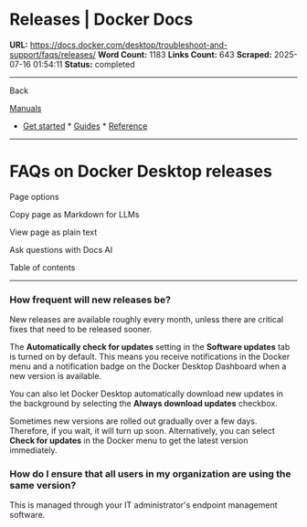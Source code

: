 # Releases | Docker Docs

**URL:** https://docs.docker.com/desktop/troubleshoot-and-support/faqs/releases/
**Word Count:** 1183
**Links Count:** 643
**Scraped:** 2025-07-16 01:54:11
**Status:** completed

---

Back

[Manuals](https://docs.docker.com/manuals/)

  * [Get started](https://docs.docker.com/get-started/)   * [Guides](https://docs.docker.com/guides/)   * [Reference](https://docs.docker.com/reference/)

* * *

# FAQs on Docker Desktop releases

Page options

Copy page as Markdown for LLMs

View page as plain text

Ask questions with Docs AI

Table of contents

* * *

### How frequent will new releases be?

New releases are available roughly every month, unless there are critical fixes that need to be released sooner.

The **Automatically check for updates** setting in the **Software updates** tab is turned on by default. This means you receive notifications in the Docker menu and a notification badge on the Docker Desktop Dashboard when a new version is available.

You can also let Docker Desktop automatically download new updates in the background by selecting the **Always download updates** checkbox.

Sometimes new versions are rolled out gradually over a few days. Therefore, if you wait, it will turn up soon. Alternatively, you can select **Check for updates** in the Docker menu to get the latest version immediately.

### How do I ensure that all users in my organization are using the same version?

This is managed through your IT administrator's endpoint management software.